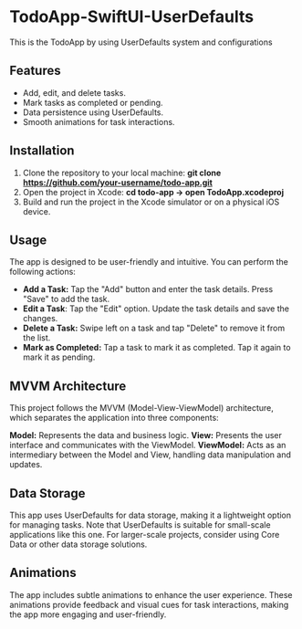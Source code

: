 # TodoApp-SwiftUI-UserDefaults
This is the TodoApp by using UserDefaults system and configurations

## Features 
* Add, edit, and delete tasks.
* Mark tasks as completed or pending.
* Data persistence using UserDefaults.
* Smooth animations for task interactions.


## Installation
1. Clone the repository to your local machine:
   **git clone https://github.com/your-username/todo-app.git**
2. Open the project in Xcode:
   **cd todo-app ->
   open TodoApp.xcodeproj**
3. Build and run the project in the Xcode simulator or on a physical iOS device.


## Usage 
The app is designed to be user-friendly and intuitive. You can perform the following actions:

* **Add a Task:** Tap the "Add" button and enter the task details. Press "Save" to add the task.
* **Edit a Task**: Tap the "Edit" option. Update the task details and save the changes.
* **Delete a Task:** Swipe left on a task and tap "Delete" to remove it from the list.
* **Mark as Completed:** Tap a task to mark it as completed. Tap it again to mark it as pending.


## MVVM Architecture
This project follows the MVVM (Model-View-ViewModel) architecture, which separates the application into three components:

**Model:** Represents the data and business logic.
**View:** Presents the user interface and communicates with the ViewModel.
**ViewModel:** Acts as an intermediary between the Model and View, handling data manipulation and updates.


## Data Storage 
This app uses UserDefaults for data storage, making it a lightweight option for managing tasks. Note that UserDefaults is suitable for small-scale applications like this one. For larger-scale projects, consider using Core Data or other data storage solutions.


## Animations 
The app includes subtle animations to enhance the user experience. These animations provide feedback and visual cues for task interactions, making the app more engaging and user-friendly.

